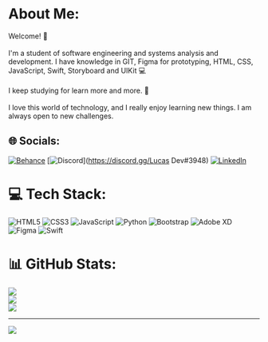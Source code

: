 # About Me:
 Welcome! 👋<br><br>I'm a student of software engineering and systems analysis and development. I have knowledge in GIT, Figma for prototyping, HTML, CSS, JavaScript, Swift, Storyboard and UIKit 💻<br><br>I keep studying for learn more and more. 📘<br><br>I love this world of technology, and I really enjoy learning new things. I am always open to new challenges.


## 🌐 Socials:
[![Behance](https://img.shields.io/badge/Behance-1769ff?logo=behance&logoColor=white)](https://behance.net/https://www.behance.net/lucaslumertz) [![Discord](https://img.shields.io/badge/Discord-%237289DA.svg?logo=discord&logoColor=white)](https://discord.gg/Lucas Dev#3948) [![LinkedIn](https://img.shields.io/badge/LinkedIn-%230077B5.svg?logo=linkedin&logoColor=white)](https://linkedin.com/in/https://www.linkedin.com/in/lucas-lumertz/) 

# 💻 Tech Stack:
![HTML5](https://img.shields.io/badge/html5-%23E34F26.svg?style=for-the-badge&logo=html5&logoColor=white) ![CSS3](https://img.shields.io/badge/css3-%231572B6.svg?style=for-the-badge&logo=css3&logoColor=white) ![JavaScript](https://img.shields.io/badge/javascript-%23323330.svg?style=for-the-badge&logo=javascript&logoColor=%23F7DF1E) ![Python](https://img.shields.io/badge/python-3670A0?style=for-the-badge&logo=python&logoColor=ffdd54) ![Bootstrap](https://img.shields.io/badge/bootstrap-%23563D7C.svg?style=for-the-badge&logo=bootstrap&logoColor=white) ![Adobe XD](https://img.shields.io/badge/Adobe%20XD-470137?style=for-the-badge&logo=Adobe%20XD&logoColor=#FF61F6) 	![Figma](https://img.shields.io/badge/figma-%23F24E1E.svg?style=for-the-badge&logo=figma&logoColor=white) ![Swift](https://img.shields.io/badge/swift-F54A2A?style=for-the-badge&logo=swift&logoColor=white)
# 📊 GitHub Stats:
![](https://github-readme-stats.vercel.app/api?username=LLR798&theme=midnight-purple&hide_border=false&include_all_commits=false&count_private=false)<br/>
![](https://github-readme-streak-stats.herokuapp.com/?user=LLR798&theme=midnight-purple&hide_border=false)<br/>
![](https://github-readme-stats.vercel.app/api/top-langs/?username=LLR798&theme=midnight-purple&hide_border=false&include_all_commits=false&count_private=false&layout=compact)

---
[![](https://visitcount.itsvg.in/api?id=LLR798&icon=4&color=0)](https://visitcount.itsvg.in)

<!-- Proudly created with GPRM ( https://gprm.itsvg.in ) -->

